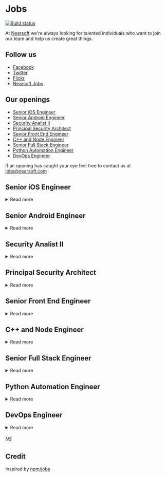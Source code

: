 # Jobs

[![Build status](https://img.shields.io/travis/Nearsoft/jobs.svg)](https://travis-ci.org/Nearsoft/jobs)

At [Nearsoft](https://nearsoft.com) we're always looking for talented individuals who want to join our team and help us create great things.

## Follow us

* [Facebook](https://www.facebook.com/NearsoftInc)
* [Twitter](https://twitter.com/nearsoft)
* [Flickr](https://www.flickr.com/photos/nearsoft)
* [Nearsoft Jobs](http://nearsoftjobs.com)

## Our openings

<!-- yaspeller ignore:start -->




* [Senior iOS Engineer](#senior-ios-engineer)
* [Senior Android Engineer](#senior-android-engineer)
* [Security Analist II](#security-analist-ii)
* [Principal Security Architect](#principal-security-architect)
* [Senior Front End Engineer](#senior-front-end-engineer)
* [C++ and Node Engineer](#c++-node-engineer)
* [Senior Full Stack Engineer](#senior-full-stack-engineer)
* [Python Automation Engineer](#python-automation-engineer)
* [DevOps Engineer](#devops-engineer)

<!-- yaspeller ignore:end -->

If an opening has caught your eye feel free to contact us at jobs@nearsoft.com

## Senior iOS Engineer

<details><summary>Read more</summary>

### Tech Skills

* Experience with Swift 5, iOS 13, and Xcode 11.
* Solid understanding of MVVM.
* SwiftUI experience is preferred.  
* Exposure to Clean Architecture is preferred.
* Experience with the Coordinator pattern is preferred.

  <!-- yaspeller ignore:start -->
###### *TA*
<!-- yaspeller ignore:end -->
</details>


## Senior Android Engineer

<details><summary>Read more</summary>

### Tech Skills

* Experience with Kotlin.
* Solid understanding of MVVM.
* Experience with Kotlin Coroutines is preferred.
* Experience with Clean Architecture is preferred.
  
  <!-- yaspeller ignore:start -->
###### *TA*
<!-- yaspeller ignore:end -->
</details>


## Security Analist II 

<details><summary>Read more</summary>

### Position summary

The Security Analyst II is a strategic support role for the IT Security team. They will provide mentorship, administrative service and support for monitoring systems, security breaches, providing investigative analysis and supporting incident response plans, security awareness, risk assessments, document review, vendor risk, vulnerability management and threat hunting.  They will also engage in the support of other security focused tools and services and other duties as assigned.  In addition, they may be asked to assist with risk assessments, forensics analysis, data collection, user training and other security related tasks.

### Essential Functions and Responsibilities

* Works with IT Security Analysts.  Function as a lead analyst in one or more efforts to assist with penetration testing, incident handling/digital forensics, continuous monitoring, intrusion detection/prevention), auditing, risk analysis, compliance, security awareness, threat hunting, vendor risk analysis and identity and access efforts. 
* Functions equally well in abstract, conceptual, and architectural work as in granular technical implementation and configuration work.  
* Support in the creation of tools, processes, and communications that support information security initiatives. Participate in the development of security policies, standards and procedures.  
* Develop and apply standards and procedures regarding security tools.   
* Analysis of phishing emails utilizing industry standard tools. 
* Monitor Endpoint Security utilizing tools such as DLP, HIPS, Client Proxy, EPP, IPS/IDS and local firewalls to establish a baseline and identify anomalous behavior. Understand data encryption strategies. Strive for optimal policy of balance in security and performance.  
* Participate in tactical projects as they arise to clarify and respond to identified security risks across different technical domains.  Assist in project testing and technical documentation. 
* Execute established security practices with consistency and discipline. Monitor alerts for security incidents and escalate, as needed. Process large quantities of data based on significance.  
* Collaborate with engineers to support standardized practices and follow routine processes to promote secure systems. Recommend new tools for penetration testing, assessment, and secure product validation.  
* Identify and create process improvements.
* Process service request tickets efficiently and reliably. 
* Participate in Correction of Errors (CoE), often with members of other teams. 
* Participate with incident response activities. 
* Monitors and tests fixes and patches to ensure vulnerabilities have been appropriately mitigated. 
* Continuously monitor tools for events that could lead to an incident and work with business partners to ensure data protection and remediation. 
* Knowledge of NIST, ISO, and PCI-DSS standards as well as FERPA, GLBA, GDPR, HIPAA, FTC regulations. Contribute to developing assessment plans building on the methodologies promoted by these standards and regulations to quantify risk.  
* Performs activities needed to demonstrate regulatory compliance. 
* Proficiencies with computing technologies (Windows Server, Linux, databases, TCP/IP network stack, scripting languages, etc.) 
* Working knowledge of intrusion detection methodologies and techniques for detecting intrusions via intrusion detection technologies. 
* Administration of security information and event management including devices, watch list, alerting, threat feeds, and problem resolution. 
* Research emerging security technologies, tactics, trends, and exploits.  Prepare reports and presentations periodically for management and developers.  
* Participate in ongoing status meetings to update Information Security members of initiatives and ongoing projects.  
* Maintain user security by evaluating security standards and access controls.  
* Manage security test lab including daily activities, documentation, maintenance, component installation/configuration, and facility evolution. 
* Ability to use network management tools to analyze network traffic patterns. 
* Ability to tune sensors, read, and interpret signatures. 
* Ability to create alerts and automated responses. 
* Ability to generate and articulate performance metrics. 
* Ability to identify and communicate the risk of vulnerabilities. 
* Ability to identify internal and external trends to identify risks. 
* Ability to articulate risk to management. 
* Provide policy and technical advice to internal stakeholders to ensure new initiatives conform to current corporate security architecture.  
* Applies design theories and principles in researching, designing, and developing, while maintaining security architectures of the company.  
* Contributes to security operations and technology projects that have tactical and operational impact to all business segments of WGU. 
* Responsible to support the creation and maintenance of an effective security architecture for the corporation that maps to business requirements.  
* Collaborate with IT leadership and other business leaders to provide integrated security planning and recommendations for innovative technologies that will enhance the current security posture of the organization system protection. 
* Manage subscriptions to vendors’ security/vulnerability alerts and assess vendor alerts by establishing a response plan based on the platform, severity, and applicability of the threat.  
* Review and maintain inventory and documentation for “golden images” for all operating systems from security and baseline configuration perspective. 

### Required skills, education and experience

* Bachelor’s Degree in related field and 2 years of relevant work experience or 4-5 years minimum of Information Security experience.
* Experience with security industry standards and best practices. Proven experience with interpretation and implementation of those standards in a corporate environment. 
* Execute established security practices with consistency and discipline 
* Results oriented, self-motivated, and self-directed. 
* Experience with open source security tools (i.e. Kali, Nessus, Fortify, AppScan, Nexpose, SAINT, Burp, NMap, Metasploit, Meterpreter, Wireshark, Kismet, Aircrack-ng, Eramba, etc) 
* Familiarity with network architectures, network services & devices, system types, development platforms, and software suites (Microsoft, Cisco, Oracle, Linux, etc.) 
* Technical skills in patch and vulnerability assessment, analytical theory, networking, operating systems, incident response methodology and ability to compose management level summaries as needed. 

### Preferred Qualifications

* Relevant security certifications– (SSCP, GIAC, Security+, CEH, etc.) Certifications. 
* Experience recommending additional security requirements and safeguards 
* Experience in development of end user operating manuals and documentation 
* Familiarity with Cloud infrastructure  
* Experience preparing System Security Plans and supporting Cybersecurity/IA testing. 
* Experience with NAC and MDM.
* Knowledge of OWASP a plus.
  
  ### Competencies Required 

* Works well with others, maintaining a positive work environment by communicating in a manner to promote positive relations with customers, co-workers, and management.
* Effective communication skills with the ability to communicate with purpose, clarity, and accuracy
* Excellent analytical, problem solving, and decision-making skills required. Identifies and resolves problems in a timely manner with a solution driven approach to problems.
  
  ### Special Requirements 
  
 * Flexibility to work some nights/weekends/holidays/on call rotation.
    
    <!-- yaspeller ignore:start -->
###### *WGU*
<!-- yaspeller ignore:end -->
</details>


## Principal Security Architect

<details><summary>Read more</summary>

### Position summary

The Principal Security Architect is a position of technical expertise, influence, and leadership in the security technology realm. The Principal Security Architect is highly passionate and is a deeply technical Security Expert to help the company and its users develop sound security practices. Our Principal Security Architects will deliver security architecture, risk and control guidance, lead proof-of- concept projects, and conduct workshops.

### Essential Functions and Responsibilities

* Architecture experience with enterprise security solutions.
* Subject matter expert in compliance & security standards across the enterprise IT landscape, deep understanding of enterprise risk management methods, and techniques to drive successful outcomes in a complex environment.
* Extensive experience in cloud computing technologies.
* Subject matter expert in archive, backup/recovery and business continuity processes in distributed operations.
* Demonstrated ability to think strategically about business, product, and technical challenges.
* Provide guidance and direction with penetration testing, incident handling/digital forensics, continuous monitoring, intrusion detection/prevention, vulnerability management.
* Functions equally well in abstract, conceptual, and architectural work as in granular technical implementation and configuration work.
* Implement tools, policies, standards, processes, and communications that support information security initiatives.
* Identify gaps in the University’s security model and architect remediation solutions.
* Lead tactical projects related to security initiatives.
* Create new processes, identify new threats and mitigation strategies.
* Process service request tickets efficiently and reliably.
* Demonstrate ownership of incidents.  Participate in the Correction of Errors (CoE) process designed to improve our standards, procedures, responses, baselines, guidelines etc.  
* Identification of vulnerabilities, misconfigurations, and related patches. 
* Coordinate and carryout red/blue team activities. 
* Inspire and develop less experienced staff through sharing of knowledge and being approachable. 
* Engage with internal product teams, architects, and business leaders to understand and inform product roadmaps and security needs.
* Evaluate emerging technologies and market trends to develop a 5-year vision/roadmap. 
* Communicate security architecture strategy and roadmap clearly.
* Define security requirements and checklist for all security disciplines.
* Serve as technical security/risk advisor on new technologies.
* Provide architectural guidance and leadership on best practices regarding security in software development, IoT platform, mobile application, user interface design frameworks, high performance messaging solutions, server-side development, integrations and tools and technologies.
* Work with corporate security governance team to comply with internal SLA and policies.
* Research security technologies and maintain knowledge of current and emerging technologies / products / trends related to security architectural solutions.
* Determines security requirements by evaluating business strategies, researching information security standards, conducting system security and vulnerability analyses and risk assessments, studying architecture/platform, identifying integration issues, and preparing cost estimates.
* Plans security systems by evaluating network and security technologies; developing requirements for network environments; designs public key infrastructures (PKIs), including use of certification authorities (CAs) and digital signatures as well as hardware and software encryption solutions; adhering to industry standards.
* Implements security systems by specifying intrusion detection methodologies, preparing preventive and reactive measures; creating, transmitting, and maintaining keys and encrypted data; providing technical guidance to engineering and support teams; completing documentation.

### Required skills, education and experience

* Bachelor’s degree in IT, or related field with 8 years of experience in IT security, compliance or risk management, if candidate has a CISSP – 7 years of experience or 12+ years Information Security Experience without a degree.
Experience with security industry standards and best practices. Proven experience with interpretation and implementation of those standards in a corporate environment. 
* High integrity.  Will be working with sensitive data.
* Operate Information security tools and processes
* Execute established security practices with consistency and discipline
* Highly technical and analytical, possessing 7 or more years of IT implementation experience
* Demonstrated expertise in cryptographic algorithms and protocols (PKI).
* Demonstrated expertise in end-to-end software architecture.
* Ability to present complex security topics to wide range of internal and internal audiences (engineers to executives).
* Strong project planning and execution skills.
* Good analytical and debugging skills; creative ability, good organizational skills.
* Experience in working with or deploying identity management solutions (privileged access management and user behavioral analytics)
* Working knowledge of web application technology and API frameworks, authentication, and secure coding best practices.
* Working knowledge of network architecture including routing and switching, firewall design and load balancing.
* Experience with threat modeling, vulnerability assessments, and penetration testing is highly desirable.
* Excellent communication skills and coordination with peers, end-users, and cross-group collaborative leadership.

### Preferred Qualifications

* Preferred – CISSP, Masters Degree, ISACA Certifications.
* Working knowledge of intrusion detection methodologies and techniques for detecting intrusions via intrusion detection technologies.
* Ability to identify and communicate the risk of vulnerabilities 
* Ability to identify internal and external trends to identify risks.
* Ability to articulate risk to upper management
* Experience in application level security architectures.  
* Security engineering experience in conducting threat analysis, risk management, mitigation techniques, and vulnerability assessments.  

### Competencies Required 

* Works well with others, maintaining a positive work environment by communicating in a manner to promote positive relations with customers, co-workers, and management.
* Effective communication skills with the ability to communicate with purpose, clarity, and accuracy.
* Excellent analytical, problem solving, and decision-making skills required. Identifies and resolves problems in a timely manner with a solution driven approach to problems.
* Demonstrated pragmatic, adaptable, and result-driven approach to information security risk management.
* Methodical, data-driven approach to security and risk analysis; ability to think imaginatively in order to implement security improvements. 

<!-- yaspeller ignore:start -->
###### *WGU*
<!-- yaspeller ignore:end -->
</details>


## Senior Front End Engineer

<details><summary>Read more</summary>

We have an amazing opportunity to work in Hermosillo, Sonora. 

### Tech stack

* HTML5
* CSS3
* JavaScript
* React/Redux
* Angular
* ES5 and ES6
* Web Services and RESTful APIs

### Requirements

* 6+ years of UI development experience
* Development experience with HTML5, CSS3, and JavaScript, and on working on applications with backend and database components
* Experience with JavaScript libraries and frameworks such as React/Redux, Angular, ES5, ES6, and knowledge of how to use and optimize them
* Experience in development of, and/or integration with web services and RESTful APIs
* Experience with source control tools, unit test development and performing code reviews

### Desired Experience:

* Willingness and ability to quickly learn new technologies and frameworks. Demonstrate the ability to research, explain reasons and make informed technology choices.
* Strong understanding of APIs, databases and at least one server-side language (Python, Java, Go)
* Hands on experience working with visualization libraries such as D3.js, plotly.js and/or web.gl
* Familiarity with unit testing frameworks such as Jest, Enzyme, Mocha, Selenium or Cypress
* Good understanding of CI / CD processes and cloud-based deployments

<!-- yaspeller ignore:start -->
###### *BL*
<!-- yaspeller ignore:end -->
</details>


## C++ and Node Engineer 

<details><summary>Read more</summary>
  
We looking for a mid/senior C++ developer to join our growing team. This is an exciting and high profile project that will involve challenging problem solving and collaborating in architecting a solution from the ground up. You will also be asked to develop documentation on the new built system.

### Your Profile

* You are committed to using your technical skills to deliver amazing user experiences.
* You enjoy learning new and emerging technologies. 
* You are pro open source, do not like to reinvent the wheel. 
* You are a force of proposal and an excellent team player. 
* You are attentive to potential security vulnerabilities, strive for improvement, like to get out of your comfort zone and the challenges are a source of motivation for you.
* You are a problem-solver, critical thinker, and team player.

### Key Requirements

* 5+ years of experience in the software industry
* 3+ years of working experience in C++
* 5+ years NodeJS/Typescript or Java development experience
* Experience in server/client side JS (nodeJS, expressJS, Typescript)
* Object-oriented design and development experience
* Ability to drive technical excellence, pushing innovation and quality
* Experience with REST web services, message brokers, network programming
* Self-driven, autonomous and accountable, with great interpersonal skills
* Proficient in English

### It’s great if you also have

* Experience with linux
* Experience with CI/CD using Travis CI
* Experience with some aspect(s) of computer security: network security,
application security, security protocols, cryptography, etc…)
* Experience with agile software development practices

<!-- yaspeller ignore:start -->
###### *ULT*
<!-- yaspeller ignore:end -->
</details>

## Senior Full Stack Engineer

<details><summary>Read more</summary>
  
### What you’ll be doing:

* Create REST based microservices and APIs to support mobile and web applications
* Contribute to developing a culture of testing and quality within the team
* Collaborate with QA team in implementing and maintaining test automation
* Continuously discover, evaluate and implement new technologies or services to maximize development efficiency

### Who you are:

* You feel good about your work knowing that what you do will affect the lives of millions of people around the world
* Entrepreneurial and eager to thrive in a startup environment
* Strong communicator
* A good person, highly ethical and accepting of others
* Self-motivated and willing to learn new things and take on new challenges
 
### Your background and skills:

* Preferably fluent in TypeScript/Node.js; Java/Spring/Spring Boot a plus
* Experienced with MongoDB, NoSQL technologies
* Docker experience a plus
* Experienced with service design patterns, multithreading, scalability and performance
* Excellent knowledge of algorithms and data structures
* Familiarity with cloud architectural patterns and microservices, message queues, container orchestration, etc.
* Experience developing and supporting production code
* Able to collaborate with appropriate resources to prepare design create technical design, slicing and sizing of new features and function
* Clear and concise communication skills
* Proven track record of delivering on tight schedule
* B.S. in Computer Science or related field OR equivalent experience
* 6+ years of full-stack software engineering experience developing user-facing features and systems

<!-- yaspeller ignore:start -->
###### *MND*
<!-- yaspeller ignore:end -->

</details>


## Python Automation Engineer

<details><summary>Read more</summary>

* 3-5 years experience in Software Quality with strong demonstrable automation skills in Selenium, Python, PHP or a scripting language used for test regression
* Ability to not only automation, but manually test and apply manual tests to regression scripts quickly and seamlessly to sprint tasks
* Junior/Mid-level Agile experience working with onsite and offsite teams within an Agile development life-cycle
* Experience leading a small, agile quality team across multiple teams and sprints
* Believe in working with other SCRUM teams and context switching when the team and business needs call for the help

<!-- yaspeller ignore:start -->
###### *CT*
<!-- yaspeller ignore:end -->

</details>


## DevOps Engineer

<details><summary>Read more</summary>

### Requirements

* Enterprise public cloud experience with AWS
* Experience writing automation scripts such as Python, Java, Bash, Ruby, Powershell etc.
* Experience working with and coding automated configuration and infrastructure deployment management tools such as Puppet, Chef, Salt, Ansible etc.
* Experience implementing systems and application performance monitoring tools (AppDynamics, New Relic, Sensu, Zenoss, Nagios, etc.); Emphasis on developing custom systems and application monitors
* Hands-on experience with operating system administration and tuning including Linux/Unix and/or Microsoft Operating Systems is required
* Hands-on experience implementing centralized log aggregation and search frameworks such as Splunk, ELK, etc.
* Experience with source control management and how they are used in delivery (Git/TFS/CVS) and conforming to Development organization's SDLC standards
* Strong technical and troubleshooting skills to evaluate, recommend and support new technology as it relates to Web-based applications
* Comfort with facilitating collaboration, open communication and reaching across functional borders
* Prior deployment experience working with software development life-cycle and methodology are strongly desired
* Must be a self-starter and motivated to work with people to get the task accomplished, sometimes with minimal supervision
* High level of customer responsiveness, excellent documentation and communication skills and attention to detail

### Preferences

* Minimum 2 years experience configuration and maintaining network and system security: firewalls (including WAF), security logs and audits, proxies, DMZ
* Minimum 2 years experience with networking principles: routing, naming services, port-mapping, protocols, network address translation, DHCP, IP chaining, etc.
* Experience installing, configuring, and tuning application messaging technologies such as ActiveMQ, JMS, RabbitMQ etc.
* Experience with Software Development tracking and collaboration tools (Atlassian Suite etc.)
* Experience with basic database administration: installation, emergency recovery, creating accounts, tuning SQL queries, indexing

<!-- yaspeller ignore:start -->
###### *SKT*
<!-- yaspeller ignore:end -->

</details>


<!-- yaspeller ignore:start -->
###### *NS*
<!-- yaspeller ignore:end -->

</details>


## Credit

Inspired by [npm/jobs](https://github.com/npm/jobs)
